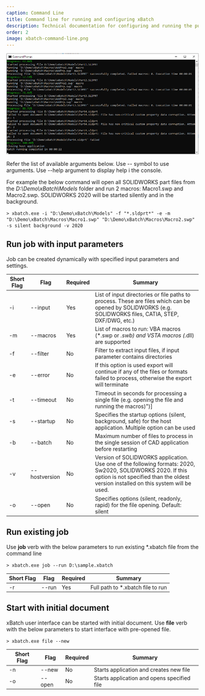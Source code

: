 ```yaml
---
caption: Command Line
title: Command line for running and configuring xBatch
description: Technical documentation for configuring and running the publishing job of xBatch using command line
order: 2
image: xbatch-command-line.png
---
```

![Command line output of xBatch](xbatch-command-line.png)

Refer the list of available arguments below. Use -- symbol to use arguments. Use --help argument to display help i the console.

For example the below command will open all SOLIDWORKS part files from the *D:\Demo\xBatch\Models* folder and run 2 macros: Macro1.swp and Macro2.swp. SOLIDWORKS 2020 will be started silently and in the background.

~~~
> xbatch.exe -i "D:\Demo\xBatch\Models" -f "*.sldprt*" -e -m "D:\Demo\xBatch\Macros\Macro1.swp" "D:\Demo\xBatch\Macros\Macro2.swp" -s silent background -v 2020
~~~

## Run job with input parameters

Job can be created dynamically with specified input parameters and settings.

| Short Flag  | Flag  |Required   | Summary  |
|---|---|---|---|
| -i  | --input  |Yes   | List of input directories or file paths to process. These are files which can be opened by SOLIDWORKS (e.g. SOLIDWORKS files, CATIA, STEP, DXF/DWG, etc.)  |
| -m  | --macros  |Yes   | List of macros to run: VBA macros (*.swp or *.swb) and VSTA macros (*.dll) are supported  |
| -f  | --filter  | No  |  Filter to extract input files, if input parameter contains directories |
| -e  |  --error | No  | If this option is used export will continue if any of the files or formats failed to process, otherwise the export will terminate  |
| -t  |  --timeout | No  | Timeout in seconds for processing a single file (e.g. opening the file and running the macros)")] |
| -s  |  --startup | No  | Specifies the startup options (silent, background, safe) for the host application. Multiple option can be used |
| -b  |  --batch|No|Maximum number of files to process in the single session of CAD application before restarting
| -v  |  --hostversion | No  | Version of SOLIDWORKS application. Use one of the following formats: 2020, Sw2020, SOLIDWORKS 2020. If this option is not specified than the oldest version installed on this system will be used. |
| -o  |  --open | No  | Specifies options (silent, readonly, rapid) for the file opening. Default: silent |

## Run existing job

Use **job** verb with the below parameters to run existing *.xbatch file from the command line

~~~
> xbatch.exe job --run D:\sample.xbatch
~~~

| Short Flag  | Flag  |Required   | Summary  |
|---|---|---|---|
| -r  |  --run | Yes  | Full path to *.xbatch file to run

## Start with initial document

xBatch user interface can be started with initial document. Use **file** verb with the below parameters to start interface with pre-opened file.

~~~
> xbatch.exe file --new
~~~

| Short Flag  | Flag  |Required   | Summary  |
|---|---|---|---|
| -n  |  --new | No  | Starts application and creates new file
| -o  |  --open | No  | Starts application and opens specified file